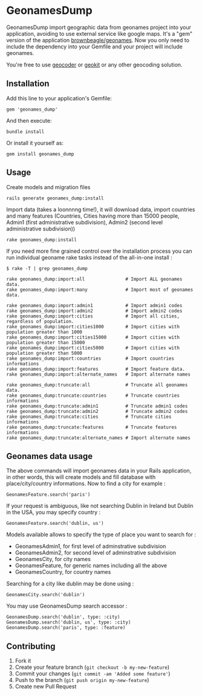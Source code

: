 # GeonamesDump

GeonamesDump import geographic data from geonames project into your application, avoiding to use external service like google maps.
It's a "gem" version of the application [brownbeagle/geonames](https://github.com/brownbeagle/geonames).
Now you only need to include the dependency into your Gemfile and your project will include geonames.

You're free to use [geocoder](https://github.com/alexreisner/geocoder) or [geokit](https://github.com/imajes/geokit) or any other geocoding solution.

## Installation

Add this line to your application's Gemfile:

```
gem 'geonames_dump'
```

And then execute:

```
bundle install
```

Or install it yourself as:

```
gem install geonames_dump
```

## Usage

Create models and migration files

```
rails generate geonames_dump:install
```

Import data (takes a loonnnng time!), it will download data, import countries and many features (Countries, Cities having more than 15000 people, Admin1 (first administrative subdivision), Admin2 (second level administrative subdivision))

```
rake geonames_dump:install
```

If you need more fine grained control over the installation process you can run individual geoname rake tasks instead of the all-in-one install :

```
$ rake -T | grep geonames_dump

rake geonames_dump:import:all               # Import ALL geonames data.
rake geonames_dump:import:many              # Import most of geonames data.

rake geonames_dump:import:admin1            # Import admin1 codes
rake geonames_dump:import:admin2            # Import admin2 codes
rake geonames_dump:import:cities            # Import all cities, regardless of population.
rake geonames_dump:import:cities1000        # Import cities with population greater than 1000
rake geonames_dump:import:cities15000       # Import cities with population greater than 15000
rake geonames_dump:import:cities5000        # Import cities with population greater than 5000
rake geonames_dump:import:countries         # Import countries informations
rake geonames_dump:import:features          # Import feature data.
rake geonames_dump:import:alternate_names   # Import alternate names

rake geonames_dump:truncate:all             # Truncate all geonames data.
rake geonames_dump:truncate:countries       # Truncate countries informations
rake geonames_dump:truncate:admin1          # Truncate admin1 codes
rake geonames_dump:truncate:admin2          # Truncate admin2 codes
rake geonames_dump:truncate:cities          # Truncate cities informations
rake geonames_dump:truncate:features        # Truncate features informations
rake geonames_dump:truncate:alternate_names # Import alternate names
```

## Geonames data usage

The above commands will import geonames data in your Rails application, in other words, this will create models and fill database with place/city/country informations.
Now to find a city for example :

```
GeonamesFeature.search('paris')
```

If your request is ambiguous, like not searching Dublin in Ireland but Dublin in the USA, you may specify country :

```
GeonamesFeature.search('dublin, us')
```

Models available allows to specify the type of place you want to search for :

- GeonamesAdmin1, for first level of adminstrative subdivision
- GeonamesAdmin2, for second level of adminstrative subdivision
- GeonamesCity, for city names
- GeonamesFeature, for generic names including all the above
- GeonamesCountry, for country names

Searching for a city like dublin may be done using :

```
GeonamesCity.search('dublin')
```

You may use GeonamesDump search accessor :

```
GeonamesDump.search('dublin', type: :city)
GeonamesDump.search('dublin, us', type: :city)
GeonamesDump.search('paris', type: :feature)
```

## Contributing

1. Fork it
2. Create your feature branch (`git checkout -b my-new-feature`)
3. Commit your changes (`git commit -am 'Added some feature'`)
4. Push to the branch (`git push origin my-new-feature`)
5. Create new Pull Request
